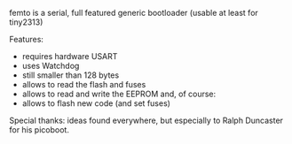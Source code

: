 femto is a serial, full featured generic bootloader
(usable at least for tiny2313)

Features:
  - requires hardware USART
  - uses Watchdog 
  - still smaller than 128 bytes
  - allows to read the flash and fuses
  - allows to read and write the EEPROM
  and, of course: 
  - allows to flash new code (and set fuses)

Special thanks:
ideas found everywhere, but especially to Ralph Duncaster for his picoboot.

